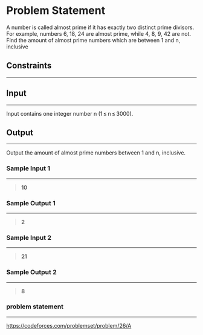 
# Problem Statement
A number is called almost prime if it has exactly two distinct prime divisors. For example, numbers 6, 18, 24 are almost prime, while 4, 8, 9, 42 are not. Find the amount of almost prime numbers which are between 1 and n, inclusive

## Constraints
---


## Input
----
Input contains one integer number n (1 ≤ n ≤ 3000).

## Output
---
Output the amount of almost prime numbers between 1 and n, inclusive.

### Sample Input 1
----
> **10**

### Sample Output  1
----
> **2**



 ### Sample Input 2
----
> **21**

### Sample Output  2
----
> **8**

### problem statement
---
https://codeforces.com/problemset/problem/26/A